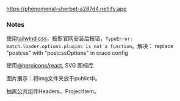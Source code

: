 https://phenomenal-sherbet-a287d4.netlify.app

### Notes
使用[tailwind css](https://www.tailwindcss.cn/docs/guides/create-react-app)，按照官网安装后报错，`TypeError: match.loader.options.plugins is not a function`。解决： replace "postcss" with "postcssOptions" in craco config<br>

使用[@heroicons/react](https://heroicons.com/), SVG 图标库<br>

图片展示：将img文件夹放于public中。<br>

抽离公共组件Headers、ProjectItem。<br>